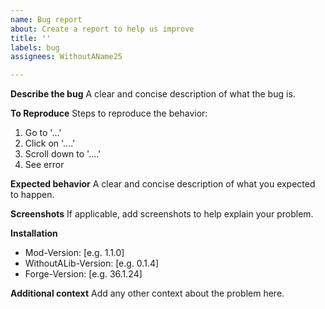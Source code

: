 ```yaml
---
name: Bug report
about: Create a report to help us improve
title: ''
labels: bug
assignees: WithoutAName25

---
```


**Describe the bug**
A clear and concise description of what the bug is.

**To Reproduce**
Steps to reproduce the behavior:
1. Go to '...'
2. Click on '....'
3. Scroll down to '....'
4. See error

**Expected behavior**
A clear and concise description of what you expected to happen.

**Screenshots**
If applicable, add screenshots to help explain your problem.

**Installation**
 - Mod-Version: \[e.g. 1.1.0\]
 - WithoutALib-Version: \[e.g. 0.1.4\]
 - Forge-Version: \[e.g. 36.1.24\]

**Additional context**
Add any other context about the problem here.
